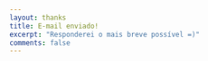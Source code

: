 ```yaml
---
layout: thanks
title: E-mail enviado!
excerpt: "Responderei o mais breve possível =)"
comments: false
---
```


